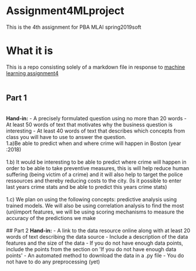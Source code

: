 # Assignment4MLproject
This is the 4th assignment for PBA MLAI spring2019soft

# What it is
This is a repo consisting solely of a markdown file in response to [machine learning assignment4](https://github.com/datsoftlyngby/soft2019spring-ai/tree/master/project4)<br>
<br>
## Part 1
<br>
<b>Hand-in:</b>
  - A precisely formulated question using no more than 20 words
  - At least 50 words of text that motivates why the business question is interesting
  - At least 40 words of text that describes which concepts from class you will have to use to answer the question.
<br>
1.a)Be able to predict when and where crime will happen in Boston (year :2018)<br>
<br>
1.b) It would be interesting to be able to predict where crime will happen in order to be able to take preventive measures, this is will help reduce human suffering (being victim of a crime) and it will also help to target the police ressources and thereby reducing costs to the city. (Is it possible to enter last years crime stats and be able to predict this years crime stats)<br>
<br>
1.c) We plan on using the following concepts: predictive analysis using trained models. We will also be using correlation analysis to find the most (un)import features, we will be using scoring mechanisms to measure the accuracy of the predictions we make<br>
<br>
## Part 2
<b>Hand-in:</b>
  - A link to the data resource online along with at least 20 words of text describing the data source
      - Include a description of the data features and the size of the data
      - If you do not have enough data points, include the points from the section on 'If you do not have enough data points'
  - An automated method to download the data in a .py file
      - You do not have to do any preprocessing (yet)

